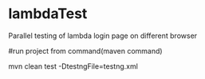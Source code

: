 # lambdaTest
Parallel testing of lambda login page on different browser 

#run project from command(maven command) 

mvn clean test -DtestngFile=testng.xml


